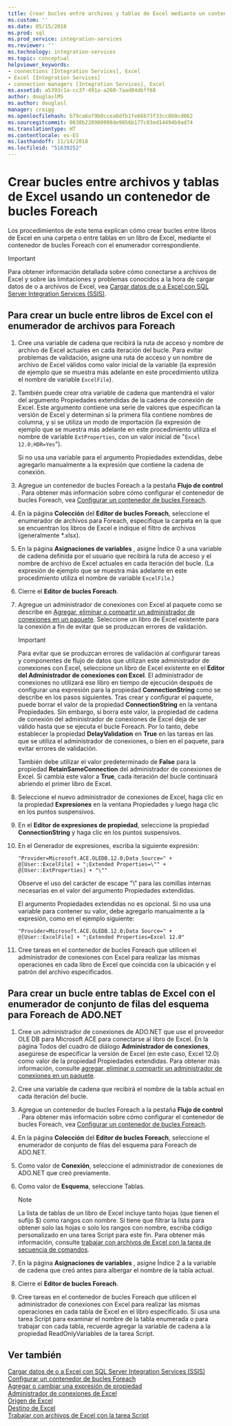 ```yaml
---
title: Crear bucles entre archivos y tablas de Excel mediante un contenedor de bucles Para cada uno | Microsoft Docs
ms.custom: ''
ms.date: 05/15/2018
ms.prod: sql
ms.prod_service: integration-services
ms.reviewer: ''
ms.technology: integration-services
ms.topic: conceptual
helpviewer_keywords:
- connections [Integration Services], Excel
- Excel [Integration Services]
- connection managers [Integration Services], Excel
ms.assetid: a5393c1a-cc37-491a-a260-7aad84dbff68
author: douglaslMS
ms.author: douglasl
manager: craigg
ms.openlocfilehash: b79ca6af9b0ccea0dfb1fe66b73f33cc8b9cd062
ms.sourcegitcommit: 0638b228980998de9056b177c83ed14494b9ad74
ms.translationtype: HT
ms.contentlocale: es-ES
ms.lasthandoff: 11/14/2018
ms.locfileid: "51639252"
---
```

# <a name="loop-through-excel-files-and-tables-by-using-a-foreach-loop-container"></a>Crear bucles entre archivos y tablas de Excel usando un contenedor de bucles Foreach
  Los procedimientos de este tema explican cómo crear bucles entre libros de Excel en una carpeta o entre tablas en un libro de Excel, mediante el contenedor de bucles Foreach con el enumerador correspondiente.  

> [!IMPORTANT]
> Para obtener información detallada sobre cómo conectarse a archivos de Excel y sobre las limitaciones y problemas conocidos a la hora de cargar datos de o a archivos de Excel, vea [Cargar datos de o a Excel con SQL Server Integration Services (SSIS)](../load-data-to-from-excel-with-ssis.md).
 
## <a name="to-loop-through-excel-files-by-using-the-foreach-file-enumerator"></a>Para crear un bucle entre libros de Excel con el enumerador de archivos para Foreach  
  
1.  Cree una variable de cadena que recibirá la ruta de acceso y nombre de archivo de Excel actuales en cada iteración del bucle. Para evitar problemas de validación, asigne una ruta de acceso y un nombre de archivo de Excel válidos como valor inicial de la variable (la expresión de ejemplo que se muestra más adelante en este procedimiento utiliza el nombre de variable `ExcelFile`).  
  
2.  También puede crear otra variable de cadena que mantendrá el valor del argumento Propiedades extendidas de la cadena de conexión de Excel. Este argumento contiene una serie de valores que especifican la versión de Excel y determinan si la primera fila contiene nombres de columna, y si se utiliza un modo de importación (la expresión de ejemplo que se muestra más adelante en este procedimiento utiliza el nombre de variable `ExtProperties`, con un valor inicial de "`Excel 12.0;HDR=Yes`").  
  
     Si no usa una variable para el argumento Propiedades extendidas, debe agregarlo manualmente a la expresión que contiene la cadena de conexión.  
  
3.  Agregue un contenedor de bucles Foreach a la pestaña **Flujo de control** . Para obtener más información sobre cómo configurar el contenedor de bucles Foreach, vea [Configurar un contenedor de bucles Foreach](https://msdn.microsoft.com/library/519c6f96-5e1f-47d2-b96a-d49946948c25).  
  
4.  En la página **Colección** del **Editor de bucles Foreach**, seleccione el enumerador de archivos para Foreach, especifique la carpeta en la que se encuentran los libros de Excel e indique el filtro de archivos (generalmente *.xlsx).  
  
5.  En la página **Asignaciones de variables** , asigne Índice 0 a una variable de cadena definida por el usuario que recibirá la ruta de acceso y el nombre de archivo de Excel actuales en cada iteración del bucle. (La expresión de ejemplo que se muestra más adelante en este procedimiento utiliza el nombre de variable `ExcelFile`.)  
  
6.  Cierre el **Editor de bucles Foreach**.  
  
7.  Agregue un administrador de conexiones con Excel al paquete como se describe en [Agregar, eliminar o compartir un administrador de conexiones en un paquete](https://msdn.microsoft.com/library/6f2ba4ea-10be-4c40-9e80-7efcf6ee9655). Seleccione un libro de Excel existente para la conexión a fin de evitar que se produzcan errores de validación.  
  
    > [!IMPORTANT]  
    >  Para evitar que se produzcan errores de validación al configurar tareas y componentes de flujo de datos que utilizan este administrador de conexiones con Excel, seleccione un libro de Excel existente en el **Editor del Administrador de conexiones con Excel**. El administrador de conexiones no utilizará ese libro en tiempo de ejecución después de configurar una expresión para la propiedad **ConnectionString** como se describe en los pasos siguientes. Tras crear y configurar el paquete, puede borrar el valor de la propiedad **ConnectionString** en la ventana Propiedades. Sin embargo, si borra este valor, la propiedad de cadena de conexión del administrador de conexiones de Excel deja de ser válido hasta que se ejecuta el bucle Foreach. Por lo tanto, debe establecer la propiedad **DelayValidation** en **True** en las tareas en las que se utiliza el administrador de conexiones, o bien en el paquete, para evitar errores de validación.  
    >   
    >  También debe utilizar el valor predeterminado de **False** para la propiedad **RetainSameConnection** del administrador de conexiones de Excel. Si cambia este valor a **True**, cada iteración del bucle continuará abriendo el primer libro de Excel.  
  
8.  Seleccione el nuevo administrador de conexiones de Excel, haga clic en la propiedad **Expresiones** en la ventana Propiedades y luego haga clic en los puntos suspensivos.  
  
9. En el **Editor de expresiones de propiedad**, seleccione la propiedad **ConnectionString** y haga clic en los puntos suspensivos.  
  
10. En el Generador de expresiones, escriba la siguiente expresión:  
  
    ```  
    "Provider=Microsoft.ACE.OLEDB.12.0;Data Source=" +  @[User::ExcelFile] + ";Extended Properties=\"" + @[User::ExtProperties] + "\""  
    ```  
  
     Observe el uso del carácter de escape "\\" para las comillas internas necesarias en el valor del argumento Propiedades extendidas.  
  
     El argumento Propiedades extendidas no es opcional. Si no usa una variable para contener su valor, debe agregarlo manualmente a la expresión, como en el ejemplo siguiente:  
  
    ```  
    "Provider=Microsoft.ACE.OLEDB.12.0;Data Source=" +  @[User::ExcelFile] + ";Extended Properties=Excel 12.0"  
    ```  
  
11. Cree tareas en el contenedor de bucles Foreach que utilicen el administrador de conexiones con Excel para realizar las mismas operaciones en cada libro de Excel que coincida con la ubicación y el patrón del archivo especificados.  
  
## <a name="to-loop-through-excel-tables-by-using-the-foreach-adonet-schema-rowset-enumerator"></a>Para crear un bucle entre tablas de Excel con el enumerador de conjunto de filas del esquema para Foreach de ADO.NET  
  
1.  Cree un administrador de conexiones de ADO.NET que use el proveedor OLE DB para Microsoft ACE para conectarse al libro de Excel. En la página Todos del cuadro de diálogo **Administrador de conexiones**, asegúrese de especificar la versión de Excel (en este caso, Excel 12.0) como valor de la propiedad Propiedades extendidas. Para obtener más información, consulte [agregar, eliminar o compartir un administrador de conexiones en un paquete](https://msdn.microsoft.com/library/6f2ba4ea-10be-4c40-9e80-7efcf6ee9655).  
  
2.  Cree una variable de cadena que recibirá el nombre de la tabla actual en cada iteración del bucle.  
  
3.  Agregue un contenedor de bucles Foreach a la pestaña **Flujo de control** . Para obtener más información sobre cómo configurar el contenedor de bucles Foreach, vea [Configurar un contenedor de bucles Foreach](https://msdn.microsoft.com/library/519c6f96-5e1f-47d2-b96a-d49946948c25).  
  
4.  En la página **Colección** del **Editor de bucles Foreach**, seleccione el enumerador de conjunto de filas del esquema para Foreach de ADO.NET.  
  
5.  Como valor de **Conexión**, seleccione el administrador de conexiones de ADO.NET que creó previamente.  
  
6.  Como valor de **Esquema**, seleccione Tablas.  
  
    > [!NOTE]  
    >  La lista de tablas de un libro de Excel incluye tanto hojas (que tienen el sufijo $) como rangos con nombre. Si tiene que filtrar la lista para obtener solo las hojas o solo los rangos con nombre, escriba código personalizado en una tarea Script para este fin. Para obtener más información, consulte [trabajar con archivos de Excel con la tarea de secuencia de comandos](../../integration-services/extending-packages-scripting-task-examples/working-with-excel-files-with-the-script-task.md).  
  
7.  En la página **Asignaciones de variables** , asigne Índice 2 a la variable de cadena que creó antes para albergar el nombre de la tabla actual.  
  
8.  Cierre el **Editor de bucles Foreach**.  
  
9. Cree tareas en el contenedor de bucles Foreach que utilicen el administrador de conexiones con Excel para realizar las mismas operaciones en cada tabla de Excel en el libro especificado. Si usa una tarea Script para examinar el nombre de la tabla enumerada o para trabajar con cada tabla, recuerde agregar la variable de cadena a la propiedad ReadOnlyVariables de la tarea Script.  
  
## <a name="see-also"></a>Ver también  
 [Cargar datos de o a Excel con SQL Server Integration Services (SSIS)](../load-data-to-from-excel-with-ssis.md)  
 [Configurar un contenedor de bucles Foreach](https://msdn.microsoft.com/library/519c6f96-5e1f-47d2-b96a-d49946948c25)   
 [Agregar o cambiar una expresión de propiedad](../../integration-services/expressions/add-or-change-a-property-expression.md)   
 [Administrador de conexiones de Excel](../../integration-services/connection-manager/excel-connection-manager.md)   
 [Origen de Excel](../../integration-services/data-flow/excel-source.md)   
 [Destino de Excel](../../integration-services/data-flow/excel-destination.md)   
 [Trabajar con archivos de Excel con la tarea Script](../../integration-services/extending-packages-scripting-task-examples/working-with-excel-files-with-the-script-task.md)  
  
  
